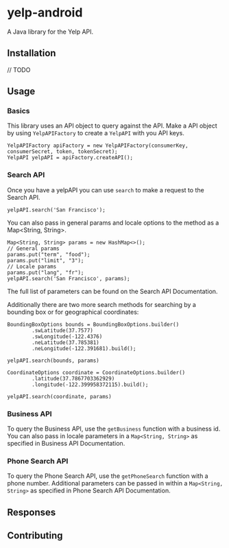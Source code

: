 # yelp-android
A Java library for the Yelp API. 

## Installation
// TODO

## Usage

### Basics
This library uses an API object to query against the API. Make a API object by using `YelpAPIFactory` to create a
`YelpAPI` with you API keys.
```
YelpAPIFactory apiFactory = new YelpAPIFactory(consumerKey, consumerSecret, token, tokenSecret);
YelpAPI yelpAPI = apiFactory.createAPI();
```

### Search API
Once you have a yelpAPI you can use `search` to make a request to the Search API.
```
yelpAPI.search('San Francisco');
```
You can also pass in general params and locale options to the method as a Map<String, String>.
```
Map<String, String> params = new HashMap<>();
// General params
params.put("term", "food");
params.put("limit", "3");
// Locale params
params.put("lang", "fr");
yelpAPI.search('San Francisco', params);
```
The full list of parameters can be found on the Search API Documentation.

Additionally there are two more search methods for searching by a bounding box or for geographical coordinates:
```
BoundingBoxOptions bounds = BoundingBoxOptions.builder()
        .swLatitude(37.7577)
        .swLongitude(-122.4376)
        .neLatitude(37.785381)
        .neLongitude(-122.391681).build();

yelpAPI.search(bounds, params)

CoordinateOptions coordinate = CoordinateOptions.builder()
        .latitude(37.7867703362929)
        .longitude(-122.399958372115).build();

yelpAPI.search(coordinate, params)
```

### Business API
To query the Business API, use the `getBusiness` function with a business id. You can also pass in locale parameters in
 a `Map<String, String>` as specified in Business API Documentation.

### Phone Search API
To query the Phone Search API, use the `getPhoneSearch` function with a phone number. Additional parameters can be
passed in within a `Map<String, String>` as specified in Phone Search API Documentation.

## Responses
## Contributing
